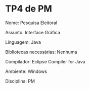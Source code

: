 # TP4 de PM
Nome: Pesquisa Eleitoral

Assunto: Interface Gráfica

Linguagem: Java

Bibliotecas necessárias: Nenhuma

Compilador: Eclipse Compiler for Java

Ambiente: Windows

Disciplina: PM
